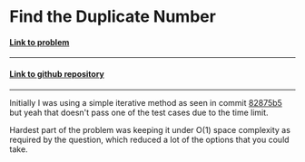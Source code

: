 # Find the Duplicate Number

#### [Link to problem](https://leetcode.com/problems/find-the-duplicate-number/)

<hr>

#### [Link to github repository](https://github.com/Sankalp-G/10-days-of-code/)

<hr>

Initially I was using a simple iterative method as seen in commit [82875b5](https://github.com/Sankalp-G/10-days-of-code/blob/82875b5dcd874cb6e2693f673461017223311f1f/day5/find_duplicate.rb) but yeah that doesn't pass one of the test cases due to the time limit.

Hardest part of the problem was keeping it under O(1) space complexity as required by the question, which reduced a lot of the options that you could take.